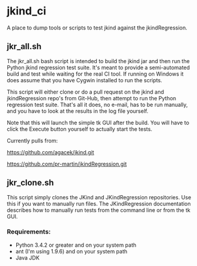 # jkind_ci

A place to dump tools or scripts to test jkind against the jkindRegression.

## jkr_all.sh
The jkr_all.sh bash script is intended to build the jkind jar and then run the Python jkind regression test suite. It's meant to provide a semi-automated build and test while waiting for the real CI tool. If running on Windows it does assume that you have Cygwin installed to run the scripts.

This script will either clone or do a pull request on the jkind and jkindRegression repo's from Git-Hub, then attempt to run the Python regression test suite. That's all it does, no e-mail, has to be run manually, and you have to look at the results in the log file yourself.

Note that this will launch the simple tk GUI after the build. You will have to click the Execute button yourself to actually start the tests. 

Currently pulls from:

https://github.com/agacek/jkind.git

https://github.com/pr-martin/jkindRegression.git

## jkr_clone.sh
This script simply clones the JKind and JKindRegression repositories. Use this if you want to manually run files. The JKindRegression documentation describes how to manually run tests from the command line or from the tk GUI.

### Requirements:
 - Python 3.4.2 or greater and on your system path
 - ant (I'm using 1.9.6) and on your system path
 - Java JDK
